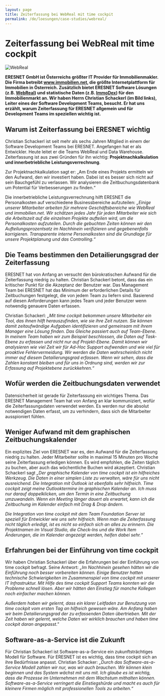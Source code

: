 ```yaml
---
layout: page
title: Zeiterfassung bei WebReal mit time cockpit
permalink: /de/loesungen/case-studies/webreal/
---
```


<h1 xmlns="http://www.w3.org/1999/xhtml">Zeiterfassung bei WebReal mit time cockpit</h1><p xmlns="http://www.w3.org/1999/xhtml">
  <img src="{{site.baseurl}}/content/images/customer_logos/webreal_some_team_members.png.png" alt="WebReal" title="WebReal" />
</p><p xmlns="http://www.w3.org/1999/xhtml">
  <strong>ERESNET GmbH ist Österreichs größter IT Provider für Immobilienmakler. Die Firma betreibt <a href="http://www.immobilien.net/" target="_blank">www.immobilien.net</a>, die größte Internetplattform für Immobilien in Österreich. Zusätzlich bietet ERESNET Software Lösungen (z.B. <a href="http://www.webreal.at/" target="_blank">WebReal</a>) und statistische Daten (z.B. <a href="http://www.immobilien.net/immodex" target="_blank">ImmoDex</a>) für den Immobilienmarkt an. Wir haben Herrn Christian Schackerl (im Bild links), Leiter eines der Software Development Teams, besucht. Er hat uns erzählt, warum Zeiterfassung für ERESNET allgemein und für Development Teams im speziellen wichtig ist.</strong>
</p><h2 xmlns="http://www.w3.org/1999/xhtml">Warum ist Zeiterfassung bei ERESNET wichtig</h2><p xmlns="http://www.w3.org/1999/xhtml">Christian Schackerl ist seit mehr als sechs Jahren Mitglied in einem der Software Development Teams bei ERESNET. Angefangen hat er als Entwickler. Heute leitet er die Teams WebReal und Data Warehouse. Zeiterfassung ist aus zwei Gründen für ihn wichtig: <strong>Projektnachkalkulation und innerbetriebliche Leistungsverrechnung</strong>.</p><p xmlns="http://www.w3.org/1999/xhtml">Zur Projektnachkalkulation sagt er: „Am Ende eines Projekts ermitteln wir den Aufwand, den wir investiert haben. Dabei ist es besser sich nicht auf sein Bauchgefühl zu verlassen. Wir analysieren die Zeitbuchungsdatenbank um Potential für Verbesserungen zu finden.“</p><p xmlns="http://www.w3.org/1999/xhtml">Die innerbetriebliche Leistungsverrechnung hilft ERESNET die Personalkosten auf verschiedene Businessbereiche aufzuteilen: <em>„Einige unserer Mitarbeiter arbeiten für mehrere Geschäftsbereiche wie WebReal und immobilien.net. Wir schätzen jedes Jahr für jeden Mitarbeiter wie sich die Arbeitszeit auf die einzelnen Projekte aufteilen wird, um die Personalkosten aufzuteilen. Durch die gebuchten Zeiten können wir den Aufteilungsprozentsatz im Nachhinein verifizieren und gegebenenfalls korrigieren. Transparente interne Personalkosten sind die Grundlage für unsere Projektplanung und das Controlling.“</em></p><h2 xmlns="http://www.w3.org/1999/xhtml">Die Teams bestimmen den Detailierungsgrad der Zeiterfassung</h2><p xmlns="http://www.w3.org/1999/xhtml">ERESNET hat von Anfang an versucht den bürokratischen Aufwand für die Zeiterfassung niedrig zu halten. Christian Schackerl betont, dass das ein kritischer Punkt für die Akzeptanz der Benutzer war. Das Management Team bei ERESNET hat das Minimum der erforderlichen Details für Zeitbuchungen festgelegt, die von jedem Team zu liefern sind. Basierend auf diesen Anforderungen kann jedes Team und jeder Benutzer wenn notwendig genauere Daten erfassen.</p><p xmlns="http://www.w3.org/1999/xhtml">Christian Schackerl: <em>„Mit time cockpit bekommen unsere Mitarbeiter ein Tool, das ihnen hilft herauszufinden, wie sie ihre Zeit nutzen. Sie können damit zeitaufwändige Aufgaben identifizieren und gemeinsam mit ihrem Manager eine Lösung finden. Das Gleiche passiert auch auf Team-Ebene. In meinem Team haben wir zum Beispiel beschlossen, die Daten auf Task-Ebene zu erfassen und nicht nur auf Projekt-Ebene. Damit können wir analysieren wie viel Zeit wir für Ad-Hoc Support aufwenden und wie viel für proaktive Fehlervermeidung. Wir werden die Daten wahrscheinlich nicht immer auf diesem Detailierungsgrad erfassen. Wenn wir sehen, dass die Zahlen konstant bleiben und für uns in Ordnung sind, werden wir zur Erfassung auf Projektebene zurückkehren.“</em></p><h2 xmlns="http://www.w3.org/1999/xhtml">Wofür werden die Zeitbuchungsdaten verwendet</h2><p xmlns="http://www.w3.org/1999/xhtml">Datensicherheit ist gerade für Zeiterfassung ein wichtiges Thema. Das ERESNET Management Team hat von Anfang an klar kommuniziert, wofür die Zeiterfassungsdaten verwendet werden. Es werden nur die absolut notwendigen Daten erfasst, um zu verhindern, dass sich die Mitarbeiter ausspioniert fühlen.</p><h2 xmlns="http://www.w3.org/1999/xhtml">Weniger Aufwand mit dem graphischen Zeitbuchungskalender</h2><p xmlns="http://www.w3.org/1999/xhtml">Ein explizites Ziel von ERESNET war es, den Aufwand für die Zeiterfassung niedrig zu halten. Jeder Mitarbeiter sollte in maximal 15 Minuten pro Woche seine Zeiterfassung erledigen können. Es wird empfohlen, die Zeiten täglich zu buchen, aber auch das wöchentliche Buchen wird akzeptiert. Christian Schackerl sagt <em>„Der graphische Kalender von time cockpit ist ein hilfreiches Werkzeug. Die Daten in einer simplen Liste zu verwalten, wäre für uns nicht ausreichend. Die Integration mit Outlook ist ebenfalls sehr hilfreich. Time cockpit zeigt meine Outlooktermine im graphischen Kalender an. Ich muss nur darauf doppelklicken, um den Termin in eine Zeitbuchung umzuwandeln. Wenn ein Meeting länger dauert als erwartet, kann ich die Zeitbuchung im Kalender einfach mit Drag &amp; Drop ändern.</em></p><p xmlns="http://www.w3.org/1999/xhtml">
  <em>Die Integration von time cockpit mit dem Team Foundation Server ist speziell für Entwickler wie uns sehr hilfreich. Wenn man die Zeiterfassung nicht täglich erledigt, ist es nicht so einfach sich an alles zu erinnern. Die Projektnamen im Visual Studio, die Check-Ins und die Work Item Änderungen, die im Kalender angezeigt werden, helfen dabei sehr.“</em>
</p><h2 xmlns="http://www.w3.org/1999/xhtml">Erfahrungen bei der Einführung von time cockpit</h2><p xmlns="http://www.w3.org/1999/xhtml">Wir haben Christian Schackerl über die Erfahrungen bei der Einführung von time cockpit befragt. Seine Antwort: <em>„Im Nachhinein gesehen hätten wir die Einführung noch besser vorbereiten können. Einige Benutzer hatten technische Schwierigkeiten im Zusammenspiel von time cockpit mit unserer IT Infrastruktur. Mit Hilfe des time cockpit Support Teams konnten wir die Probleme schnell lösen. Aber wir hätten den Einstieg für manche Kollegen noch einfacher machen können.</em></p><p xmlns="http://www.w3.org/1999/xhtml">
  <em>Außerdem haben wir gelernt, dass ein klarer Leitfaden zur Benutzung von time cockpit vom ersten Tag an hilfreich gewesen wäre. Am Anfang haben wir beim Detailierungsgrad der zu erfassenden Daten übertrieben. Mit der Zeit haben wir gelernt, welche Daten wir wirklich brauchen und haben time cockpit daran angepasst."</em>
</p><h2 xmlns="http://www.w3.org/1999/xhtml">Software-as-a-Service ist die Zukunft</h2><p xmlns="http://www.w3.org/1999/xhtml">Für Christian Schackerl ist Software-as-a-Service ein zukunftsträchtiges Modell für Software. Für ERESNET ist es wichtig, dass time cockpit sich an ihre Bedürfnisse anpasst. Christian Schacker: <em>„Durch das Software-as-a-Service Modell zahlen wir nur, was wir auch brauchen. Wir können klein beginnen und das System wächst mit uns mit. Ich glaube es ist wichtig, dass die Prozesse im Unternehmen mit dem Wachstum mithalten können. Software-as-a-Service verringert die Einstiegshürde und macht es auch für kleinere Firmen möglich mit professionellen Tools zu arbeiten.“</em></p><p xmlns="http://www.w3.org/1999/xhtml">
  <em>
    <br />
  </em>
</p><p xmlns="http://www.w3.org/1999/xhtml">
  <em>
    <br />
  </em>
</p>